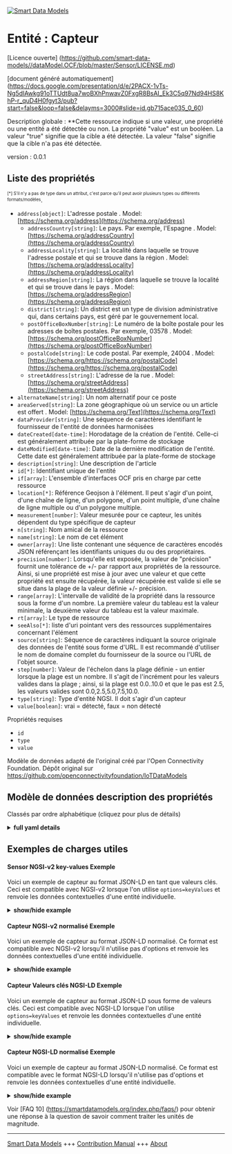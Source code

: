 <!-- 10-Header -->  
[![Smart Data Models](https://smartdatamodels.org/wp-content/uploads/2022/01/SmartDataModels_logo.png "Logo")](https://smartdatamodels.org)  
Entité : Capteur  
================<!-- /10-Header -->  
<!-- 15-License -->  
[Licence ouverte] (https://github.com/smart-data-models//dataModel.OCF/blob/master/Sensor/LICENSE.md)  
[document généré automatiquement] (https://docs.google.com/presentation/d/e/2PACX-1vTs-Ng5dIAwkg91oTTUdt8ua7woBXhPnwavZ0FxgR8BsAI_Ek3C5q97Nd94HS8KhP-r_quD4H0fgyt3/pub?start=false&loop=false&delayms=3000#slide=id.gb715ace035_0_60)  
<!-- /15-License -->  
<!-- 20-Description -->  
Description globale : **Cette ressource indique si une valeur, une propriété ou une entité a été détectée ou non. La propriété "value" est un booléen. La valeur "true" signifie que la cible a été détectée. La valeur "false" signifie que la cible n'a pas été détectée.  
version : 0.0.1  
<!-- /20-Description -->  
<!-- 30-PropertiesList -->  

## Liste des propriétés  

<sup><sub>[*] S'il n'y a pas de type dans un attribut, c'est parce qu'il peut avoir plusieurs types ou différents formats/modèles</sub></sup>.  
- `address[object]`: L'adresse postale  . Model: [https://schema.org/address](https://schema.org/address)	- `addressCountry[string]`: Le pays. Par exemple, l'Espagne  . Model: [https://schema.org/addressCountry](https://schema.org/addressCountry)  
	- `addressLocality[string]`: La localité dans laquelle se trouve l'adresse postale et qui se trouve dans la région  . Model: [https://schema.org/addressLocality](https://schema.org/addressLocality)  
	- `addressRegion[string]`: La région dans laquelle se trouve la localité et qui se trouve dans le pays  . Model: [https://schema.org/addressRegion](https://schema.org/addressRegion)  
	- `district[string]`: Un district est un type de division administrative qui, dans certains pays, est géré par le gouvernement local.    
	- `postOfficeBoxNumber[string]`: Le numéro de la boîte postale pour les adresses de boîtes postales. Par exemple, 03578  . Model: [https://schema.org/postOfficeBoxNumber](https://schema.org/postOfficeBoxNumber)  
	- `postalCode[string]`: Le code postal. Par exemple, 24004  . Model: [https://schema.org/https://schema.org/postalCode](https://schema.org/https://schema.org/postalCode)  
	- `streetAddress[string]`: L'adresse de la rue  . Model: [https://schema.org/streetAddress](https://schema.org/streetAddress)  
- `alternateName[string]`: Un nom alternatif pour ce poste  - `areaServed[string]`: La zone géographique où un service ou un article est offert  . Model: [https://schema.org/Text](https://schema.org/Text)- `dataProvider[string]`: Une séquence de caractères identifiant le fournisseur de l'entité de données harmonisées  - `dateCreated[date-time]`: Horodatage de la création de l'entité. Celle-ci est généralement attribuée par la plate-forme de stockage  - `dateModified[date-time]`: Date de la dernière modification de l'entité. Cette date est généralement attribuée par la plate-forme de stockage  - `description[string]`: Une description de l'article  - `id[*]`: Identifiant unique de l'entité  - `if[array]`: L'ensemble d'interfaces OCF pris en charge par cette ressource  - `location[*]`: Référence Geojson à l'élément. Il peut s'agir d'un point, d'une chaîne de ligne, d'un polygone, d'un point multiple, d'une chaîne de ligne multiple ou d'un polygone multiple.  - `measurement[number]`: Valeur mesurée pour ce capteur, les unités dépendent du type spécifique de capteur  - `n[string]`: Nom amical de la ressource  - `name[string]`: Le nom de cet élément  - `owner[array]`: Une liste contenant une séquence de caractères encodés JSON référençant les identifiants uniques du ou des propriétaires.  - `precision[number]`: Lorsqu'elle est exposée, la valeur de "précision" fournit une tolérance de +/- par rapport aux propriétés de la ressource. Ainsi, si une propriété est mise à jour avec une valeur et que cette propriété est ensuite récupérée, la valeur récupérée est valide si elle se situe dans la plage de la valeur définie +/- précision.  - `range[array]`: L'intervalle de validité de la propriété dans la ressource sous la forme d'un nombre. La première valeur du tableau est la valeur minimale, la deuxième valeur du tableau est la valeur maximale.  - `rt[array]`: Le type de ressource  - `seeAlso[*]`: liste d'uri pointant vers des ressources supplémentaires concernant l'élément  - `source[string]`: Séquence de caractères indiquant la source originale des données de l'entité sous forme d'URL. Il est recommandé d'utiliser le nom de domaine complet du fournisseur de la source ou l'URL de l'objet source.  - `step[number]`: Valeur de l'échelon dans la plage définie - un entier lorsque la plage est un nombre.  Il s'agit de l'incrément pour les valeurs valides dans la plage ; ainsi, si la plage est 0.0..10.0 et que le pas est 2.5, les valeurs valides sont 0.0,2.5,5.0,7.5,10.0.  - `type[string]`: Type d'entité NGSI. Il doit s'agir d'un capteur  - `value[boolean]`: vrai = détecté, faux = non détecté  <!-- /30-PropertiesList -->  
<!-- 35-RequiredProperties -->  
Propriétés requises  
- `id`  - `type`  - `value`  <!-- /35-RequiredProperties -->  
<!-- 40-RequiredProperties -->  
Modèle de données adapté de l'original créé par l'Open Connectivity Foundation. Dépôt original sur https://github.com/openconnectivityfoundation/IoTDataModels  
<!-- /40-RequiredProperties -->  
<!-- 50-DataModelHeader -->  
## Modèle de données description des propriétés  
Classés par ordre alphabétique (cliquez pour plus de détails)  
<!-- /50-DataModelHeader -->  
<!-- 60-ModelYaml -->  
<details><summary><strong>full yaml details</strong></summary>    
```yaml  
Sensor:    
  description: This Resource describes whether some value or property or entity has been sensed or not.The Property 'value' is a boolean.A value of 'true' means that the target has been sensed.A value of 'false' means that the target has not been sensed.    
  properties:    
    address:    
      description: The mailing address    
      properties:    
        addressCountry:    
          description: 'The country. For example, Spain'    
          type: string    
          x-ngsi:    
            model: https://schema.org/addressCountry    
            type: Property    
        addressLocality:    
          description: 'The locality in which the street address is, and which is in the region'    
          type: string    
          x-ngsi:    
            model: https://schema.org/addressLocality    
            type: Property    
        addressRegion:    
          description: 'The region in which the locality is, and which is in the country'    
          type: string    
          x-ngsi:    
            model: https://schema.org/addressRegion    
            type: Property    
        district:    
          description: 'A district is a type of administrative division that, in some countries, is managed by the local government'    
          type: string    
          x-ngsi:    
            type: Property    
        postOfficeBoxNumber:    
          description: 'The post office box number for PO box addresses. For example, 03578'    
          type: string    
          x-ngsi:    
            model: https://schema.org/postOfficeBoxNumber    
            type: Property    
        postalCode:    
          description: 'The postal code. For example, 24004'    
          type: string    
          x-ngsi:    
            model: https://schema.org/https://schema.org/postalCode    
            type: Property    
        streetAddress:    
          description: The street address    
          type: string    
          x-ngsi:    
            model: https://schema.org/streetAddress    
            type: Property    
        streetNr:    
          description: Number identifying a specific property on a public street    
          type: string    
          x-ngsi:    
            type: Property    
      type: object    
      x-ngsi:    
        model: https://schema.org/address    
        type: Property    
    alternateName:    
      description: An alternative name for this item    
      type: string    
      x-ngsi:    
        type: Property    
    areaServed:    
      description: The geographic area where a service or offered item is provided    
      type: string    
      x-ngsi:    
        model: https://schema.org/Text    
        type: Property    
    dataProvider:    
      description: A sequence of characters identifying the provider of the harmonised data entity    
      type: string    
      x-ngsi:    
        type: Property    
    dateCreated:    
      description: Entity creation timestamp. This will usually be allocated by the storage platform    
      format: date-time    
      type: string    
      x-ngsi:    
        type: Property    
    dateModified:    
      description: Timestamp of the last modification of the entity. This will usually be allocated by the storage platform    
      format: date-time    
      type: string    
      x-ngsi:    
        type: Property    
    description:    
      description: A description of this item    
      type: string    
      x-ngsi:    
        type: Property    
    id:    
      anyOf:    
        - description: Identifier format of any NGSI entity    
          maxLength: 256    
          minLength: 1    
          pattern: ^[\w\-\.\{\}\$\+\*\[\]`|~^@!,:\\]+$    
          type: string    
          x-ngsi:    
            type: Property    
        - description: Identifier format of any NGSI entity    
          format: uri    
          type: string    
          x-ngsi:    
            type: Property    
      description: Unique identifier of the entity    
      x-ngsi:    
        type: Property    
    if:    
      description: The OCF Interface set supported by this Resource    
      items:    
        enum:    
          - oic.if.baseline    
          - oic.if.s    
        maxLength: 64    
        type: string    
      minItems: 1    
      readOnly: true    
      type: array    
      uniqueItems: true    
      x-ngsi:    
        type: Property    
    location:    
      description: 'Geojson reference to the item. It can be Point, LineString, Polygon, MultiPoint, MultiLineString or MultiPolygon'    
      oneOf:    
        - description: Geojson reference to the item. Point    
          properties:    
            bbox:    
              items:    
                type: number    
              minItems: 4    
              type: array    
            coordinates:    
              items:    
                type: number    
              minItems: 2    
              type: array    
            type:    
              enum:    
                - Point    
              type: string    
          required:    
            - type    
            - coordinates    
          title: GeoJSON Point    
          type: object    
          x-ngsi:    
            type: GeoProperty    
        - description: Geojson reference to the item. LineString    
          properties:    
            bbox:    
              items:    
                type: number    
              minItems: 4    
              type: array    
            coordinates:    
              items:    
                items:    
                  type: number    
                minItems: 2    
                type: array    
              minItems: 2    
              type: array    
            type:    
              enum:    
                - LineString    
              type: string    
          required:    
            - type    
            - coordinates    
          title: GeoJSON LineString    
          type: object    
          x-ngsi:    
            type: GeoProperty    
        - description: Geojson reference to the item. Polygon    
          properties:    
            bbox:    
              items:    
                type: number    
              minItems: 4    
              type: array    
            coordinates:    
              items:    
                items:    
                  items:    
                    type: number    
                  minItems: 2    
                  type: array    
                minItems: 4    
                type: array    
              type: array    
            type:    
              enum:    
                - Polygon    
              type: string    
          required:    
            - type    
            - coordinates    
          title: GeoJSON Polygon    
          type: object    
          x-ngsi:    
            type: GeoProperty    
        - description: Geojson reference to the item. MultiPoint    
          properties:    
            bbox:    
              items:    
                type: number    
              minItems: 4    
              type: array    
            coordinates:    
              items:    
                items:    
                  type: number    
                minItems: 2    
                type: array    
              type: array    
            type:    
              enum:    
                - MultiPoint    
              type: string    
          required:    
            - type    
            - coordinates    
          title: GeoJSON MultiPoint    
          type: object    
          x-ngsi:    
            type: GeoProperty    
        - description: Geojson reference to the item. MultiLineString    
          properties:    
            bbox:    
              items:    
                type: number    
              minItems: 4    
              type: array    
            coordinates:    
              items:    
                items:    
                  items:    
                    type: number    
                  minItems: 2    
                  type: array    
                minItems: 2    
                type: array    
              type: array    
            type:    
              enum:    
                - MultiLineString    
              type: string    
          required:    
            - type    
            - coordinates    
          title: GeoJSON MultiLineString    
          type: object    
          x-ngsi:    
            type: GeoProperty    
        - description: Geojson reference to the item. MultiLineString    
          properties:    
            bbox:    
              items:    
                type: number    
              minItems: 4    
              type: array    
            coordinates:    
              items:    
                items:    
                  items:    
                    items:    
                      type: number    
                    minItems: 2    
                    type: array    
                  minItems: 4    
                  type: array    
                type: array    
              type: array    
            type:    
              enum:    
                - MultiPolygon    
              type: string    
          required:    
            - type    
            - coordinates    
          title: GeoJSON MultiPolygon    
          type: object    
          x-ngsi:    
            type: GeoProperty    
      x-ngsi:    
        type: GeoProperty    
    measurement:    
      description: 'Measured value for this sensor, units depend on the specific type of sensor'    
      readOnly: true    
      type: number    
      x-ngsi:    
        type: Property    
    n:    
      description: Friendly name of the Resource    
      maxLength: 64    
      readOnly: true    
      type: string    
      x-ngsi:    
        type: Property    
    name:    
      description: The name of this item    
      type: string    
      x-ngsi:    
        type: Property    
    owner:    
      description: A List containing a JSON encoded sequence of characters referencing the unique Ids of the owner(s)    
      items:    
        anyOf:    
          - description: Identifier format of any NGSI entity    
            maxLength: 256    
            minLength: 1    
            pattern: ^[\w\-\.\{\}\$\+\*\[\]`|~^@!,:\\]+$    
            type: string    
            x-ngsi:    
              type: Property    
          - description: Identifier format of any NGSI entity    
            format: uri    
            type: string    
            x-ngsi:    
              type: Property    
        description: Unique identifier of the entity    
        x-ngsi:    
          type: Property    
      type: array    
      x-ngsi:    
        type: Property    
    precision:    
      description: 'When exposed the value in ''precision'' provides a +/- tolerance against the Properties in the Resource. Thus if a Property is UPDATED to a value and that Property then RETRIEVED, the RETRIEVED value is valid if in the range of the set value +/- precision'    
      readOnly: true    
      type: number    
      x-ngsi:    
        type: Property    
    range:    
      description: 'The valid range for the Property in the Resource as a number. The first value in the array is the minimum value, the second value in the array is the maximum value'    
      items:    
        type: number    
      maxItems: 2    
      minItems: 2    
      readOnly: true    
      type: array    
      x-ngsi:    
        type: Property    
    rt:    
      description: The Resource Type    
      items:    
        enum:    
          - oic.r.sensor    
        maxLength: 64    
        type: string    
      minItems: 1    
      readOnly: true    
      type: array    
      uniqueItems: true    
      x-ngsi:    
        type: Property    
    seeAlso:    
      description: list of uri pointing to additional resources about the item    
      oneOf:    
        - items:    
            format: uri    
            type: string    
          minItems: 1    
          type: array    
        - format: uri    
          type: string    
      x-ngsi:    
        type: Property    
    source:    
      description: 'A sequence of characters giving the original source of the entity data as a URL. Recommended to be the fully qualified domain name of the source provider, or the URL to the source object'    
      type: string    
      x-ngsi:    
        type: Property    
    step:    
      description: 'Step value across the defined range an integer when the range is a number.  This is the increment for valid values across the range; so if range is 0.0..10.0 and step is 2.5 then valid values are 0.0,2.5,5.0,7.5,10.0'    
      readOnly: true    
      type: number    
      x-ngsi:    
        type: Property    
    type:    
      description: NGSI entity type. It has to be Sensor    
      enum:    
        - Sensor    
      type: string    
      x-ngsi:    
        type: Property    
    value:    
      description: 'true = sensed, false = not sensed'    
      readOnly: true    
      type: boolean    
      x-ngsi:    
        type: Property    
  required:    
    - value    
    - id    
    - type    
  type: object    
  x-derived-from: https://raw.githubusercontent.com/openconnectivityfoundation/IoTDataModels/master/GenericSensorResURI.swagger.json    
  x-disclaimer: 'Redistribution and use in source and binary forms, with or without modification, are permitted  provided that the license conditions are met. Copyleft (c) 2022 Contributors to Smart Data Models Program'    
  x-license-url: https://github.com/smart-data-models/dataModel.OCF/blob/master/Sensor/LICENSE.md    
  x-model-schema: https://smart-data-models.github.io/dataModel.OCF/Sensor/schema.json    
  x-model-tags: OCF    
  x-version: 0.0.1    
```  
</details>    
<!-- /60-ModelYaml -->  
<!-- 70-MiddleNotes -->  
<!-- /70-MiddleNotes -->  
<!-- 80-Examples -->  
## Exemples de charges utiles  
#### Sensor NGSI-v2 key-values Exemple  
Voici un exemple de capteur au format JSON-LD en tant que valeurs clés. Ceci est compatible avec NGSI-v2 lorsque l'on utilise `options=keyValues` et renvoie les données contextuelles d'une entité individuelle.  
<details><summary><strong>show/hide example</strong></summary>    
```json  
{  
  "id": "urn:ngsi-ld:Sensor:id:EEVF:23119928",  
  "dateCreated": "1991-01-27T02:40:57Z",  
  "dateModified": "1971-12-13T00:43:58Z",  
  "source": "Term event garden father large.",  
  "name": "Hundred number record population speak democratic consider. Describe exist ok also black imagine son.",  
  "alternateName": "Measure bank part still low century. Wind our our foreign prove southern. Hit moment drop anyone. According eye hospital have fund partner.",  
  "description": "Amount until similar Mr debate. Other skin high term challenge Mrs building. Whatever stay our this.",  
  "dataProvider": "Plant suggest decision movement. Training term put agent common eat help while. Single morning offer detail other man look. Baby age dinner task right property lot.",  
  "owner": [  
    "urn:ngsi-ld:Sensor:items:NGFL:29340842",  
    "urn:ngsi-ld:Sensor:items:HZVS:91325080"  
  ],  
  "seeAlso": [  
    "urn:ngsi-ld:Sensor:items:SVWN:41330440",  
    "urn:ngsi-ld:Sensor:items:DLFC:40040901"  
  ],  
  "location": {  
    "type": "Point",  
    "coordinates": [  
      -19.9539755,  
      -135.278603  
    ]  
  },  
  "address": {  
    "streetAddress": "Into Mrs old blood. Reflect better land direction.",  
    "addressLocality": "One thus five the stand our open. Large approach in hard place. Business begin program kid. Religious include home guy now five feel hour.",  
    "addressRegion": "Out both range clearly just. Event they realize this somebody.",  
    "addressCountry": "Every only vote stock he power list. Believe contain inside next buy bill particularly food.",  
    "postalCode": "Century major more. Rise glass anyone sit our class family thing.",  
    "postOfficeBoxNumber": "That direction attention significant though article day. Hour various south note later."  
  },  
  "areaServed": "Another article Mr. Determine art treat answer. Career list cold from stuff rather material.",  
  "rt": [  
    "oic.r.sensor",  
    "oic.r.sensor"  
  ],  
  "value": {  
    "type": "Property",  
    "value": false  
  },  
  "measurement": {  
    "type": "Property",  
    "value": 96.8  
  },  
  "precision": {  
    "type": "Property",  
    "value": 314.9  
  },  
  "n": "Between apply probably seat half. Republican world accept job.",  
  "range": [  
    791.0,  
    897.9  
  ],  
  "step": {  
    "type": "Property",  
    "value": 917.7  
  },  
  "if": [  
    "oic.if.s",  
    "oic.if.baseline"  
  ],  
  "type": "Sensor"  
}  
```  
</details>  
#### Capteur NGSI-v2 normalisé Exemple  
Voici un exemple de capteur au format JSON-LD normalisé. Ce format est compatible avec NGSI-v2 lorsqu'il n'utilise pas d'options et renvoie les données contextuelles d'une entité individuelle.  
<details><summary><strong>show/hide example</strong></summary>    
```json  
{  
  "id": {  
    "type": "string",  
    "value": "urn:ngsi-ld:Sensor:id:EEVF:23119928"  
  },  
  "dateCreated": {  
    "format": "date-time",  
    "type": "string",  
    "value": "1991-01-27T02:40:57Z"  
  },  
  "dateModified": {  
    "format": "date-time",  
    "type": "string",  
    "value": "1971-12-13T00:43:58Z"  
  },  
  "source": {  
    "type": "string",  
    "value": "Term event garden father large."  
  },  
  "name": {  
    "type": "string",  
    "value": "Hundred number record population speak democratic consider. Describe exist ok also black imagine son."  
  },  
  "alternateName": {  
    "type": "string",  
    "value": "Measure bank part still low century. Wind our our foreign prove southern. Hit moment drop anyone. According eye hospital have fund partner."  
  },  
  "description": {  
    "type": "string",  
    "value": "Amount until similar Mr debate. Other skin high term challenge Mrs building. Whatever stay our this."  
  },  
  "dataProvider": {  
    "type": "string",  
    "value": "Plant suggest decision movement. Training term put agent common eat help while. Single morning offer detail other man look. Baby age dinner task right property lot."  
  },  
  "owner": {  
    "type": "array",  
    "value": [  
      "urn:ngsi-ld:Sensor:items:NGFL:29340842",  
      "urn:ngsi-ld:Sensor:items:HZVS:91325080"  
    ]  
  },  
  "seeAlso": {  
    "type": "array",  
    "value": [  
      "urn:ngsi-ld:Sensor:items:SVWN:41330440",  
      "urn:ngsi-ld:Sensor:items:DLFC:40040901"  
    ]  
  },  
  "location": {  
    "type": "object",  
    "value": {  
      "type": "Point",  
      "coordinates": [  
        -19.9539755,  
        -135.278603  
      ]  
    }  
  },  
  "address": {  
    "type": "object",  
    "value": {  
      "streetAddress": "Into Mrs old blood. Reflect better land direction.",  
      "addressLocality": "One thus five the stand our open. Large approach in hard place. Business begin program kid. Religious include home guy now five feel hour.",  
      "addressRegion": "Out both range clearly just. Event they realize this somebody.",  
      "addressCountry": "Every only vote stock he power list. Believe contain inside next buy bill particularly food.",  
      "postalCode": "Century major more. Rise glass anyone sit our class family thing.",  
      "postOfficeBoxNumber": "That direction attention significant though article day. Hour various south note later."  
    }  
  },  
  "areaServed": {  
    "type": "string",  
    "value": "Another article Mr. Determine art treat answer. Career list cold from stuff rather material."  
  },  
  "rt": {  
    "type": "array",  
    "value": [  
      "oic.r.sensor",  
      "oic.r.sensor"  
    ]  
  },  
  "value": {  
    "type": "object",  
    "value": {  
      "type": "Property",  
      "value": false  
    }  
  },  
  "measurement": {  
    "type": "object",  
    "value": {  
      "type": "Property",  
      "value": 96.8  
    }  
  },  
  "precision": {  
    "type": "object",  
    "value": {  
      "type": "Property",  
      "value": 314.9  
    }  
  },  
  "n": {  
    "type": "string",  
    "value": "Between apply probably seat half. Republican world accept job."  
  },  
  "range": {  
    "type": "array",  
    "value": [  
      791.0,  
      897.9  
    ]  
  },  
  "step": {  
    "type": "object",  
    "value": {  
      "type": "Property",  
      "value": 917.7  
    }  
  },  
  "if": {  
    "type": "array",  
    "value": [  
      "oic.if.s",  
      "oic.if.baseline"  
    ]  
  },  
  "type": {  
    "type": "string",  
    "value": "Sensor"  
  }  
}  
```  
</details>  
#### Capteur Valeurs clés NGSI-LD Exemple  
Voici un exemple de capteur au format JSON-LD sous forme de valeurs clés. Ceci est compatible avec NGSI-LD lorsque l'on utilise `options=keyValues` et renvoie les données contextuelles d'une entité individuelle.  
<details><summary><strong>show/hide example</strong></summary>    
```json  
{  
    "id": "urn:ngsi-ld:Sensor:id:EEVF:23119928",  
    "dateCreated": "1991-01-27T02:40:57Z",  
    "dateModified": "1971-12-13T00:43:58Z",  
    "source": "Term event garden father large.",  
    "name": "Hundred number record population speak democratic consider. Describe exist ok also black imagine son.",  
    "alternateName": "Measure bank part still low century. Wind our our foreign prove southern. Hit moment drop anyone. According eye hospital have fund partner.",  
    "description": "Amount until similar Mr debate. Other skin high term challenge Mrs building. Whatever stay our this.",  
    "dataProvider": "Plant suggest decision movement. Training term put agent common eat help while. Single morning offer detail other man look. Baby age dinner task right property lot.",  
    "owner": [  
        "urn:ngsi-ld:Sensor:items:NGFL:29340842",  
        "urn:ngsi-ld:Sensor:items:HZVS:91325080"  
    ],  
    "seeAlso": [  
        "urn:ngsi-ld:Sensor:items:SVWN:41330440",  
        "urn:ngsi-ld:Sensor:items:DLFC:40040901"  
    ],  
    "location": {  
        "type": "Point",  
        "coordinates": [  
            -19.9539755,  
            -135.278603  
        ]  
    },  
    "address": {  
        "streetAddress": "Into Mrs old blood. Reflect better land direction.",  
        "addressLocality": "One thus five the stand our open. Large approach in hard place. Business begin program kid. Religious include home guy now five feel hour.",  
        "addressRegion": "Out both range clearly just. Event they realize this somebody.",  
        "addressCountry": "Every only vote stock he power list. Believe contain inside next buy bill particularly food.",  
        "postalCode": "Century major more. Rise glass anyone sit our class family thing.",  
        "postOfficeBoxNumber": "That direction attention significant though article day. Hour various south note later."  
    },  
    "areaServed": "Another article Mr. Determine art treat answer. Career list cold from stuff rather material.",  
    "rt": [  
        "oic.r.sensor",  
        "oic.r.sensor"  
    ],  
    "value": {  
        "type": "Property",  
        "value": false  
    },  
    "measurement": {  
        "type": "Property",  
        "value": 96.8  
    },  
    "precision": {  
        "type": "Property",  
        "value": 314.9  
    },  
    "n": "Between apply probably seat half. Republican world accept job.",  
    "range": [  
        791.0,  
        897.9  
    ],  
    "step": {  
        "type": "Property",  
        "value": 917.7  
    },  
    "if": [  
        "oic.if.s",  
        "oic.if.baseline"  
    ],  
    "type": "Sensor",  
    "@context": [  
        "https://smartdatamodels.org/context.jsonld",  
        "https://raw.githubusercontent.com/smart-data-models/dataModel.OCF/master/context.jsonld"  
    ]  
}  
```  
</details>  
#### Capteur NGSI-LD normalisé Exemple  
Voici un exemple de capteur au format JSON-LD normalisé. Ce format est compatible avec le format NGSI-LD lorsqu'il n'utilise pas d'options et renvoie les données contextuelles d'une entité individuelle.  
<details><summary><strong>show/hide example</strong></summary>    
```json  
{  
    "id": "urn:ngsi-ld:Sensor:id:BIZN:29586189",  
    "dateCreated": {  
        "type": "Property",  
        "value": {  
            "@type": "DateTime",  
            "@value": "1970-01-29T22:09:55Z"  
        }  
    },  
    "dateModified": {  
        "type": "Property",  
        "value": {  
            "@type": "DateTime",  
            "@value": "1990-10-17T03:52:28Z"  
        }  
    },  
    "source": {  
        "type": "Property",  
        "value": "He suddenly little every list wait. Process third yeah option Congress first form."  
    },  
    "name": {  
        "type": "Property",  
        "value": "Firm lot appear war program office. Stage if receive play often act. Operation whole within method technology."  
    },  
    "alternateName": {  
        "type": "Property",  
        "value": "Care gas recently on response item. Finish become week speak memory west may."  
    },  
    "description": {  
        "type": "Property",  
        "value": "Experience window source. Effect perform similar staff two. Realize manage board civil music."  
    },  
    "dataProvider": {  
        "type": "Property",  
        "value": "Campaign general interesting leave sing hotel. Every all inside now whose air. Recent decade trial."  
    },  
    "owner": {  
        "type": "Property",  
        "value": [  
            "urn:ngsi-ld:Sensor:items:OBUU:26432740",  
            "urn:ngsi-ld:Sensor:items:SQLE:55745312"  
        ]  
    },  
    "seeAlso": {  
        "type": "Property",  
        "value": [  
            "urn:ngsi-ld:Sensor:items:WCUC:42787397"  
        ]  
    },  
    "location": {  
        "type": "Property",  
        "value": {  
            "type": "Point",  
            "coordinates": [  
                -24.2466645,  
                -141.953472  
            ]  
        }  
    },  
    "address": {  
        "type": "Property",  
        "value": {  
            "streetAddress": "Use more site wear loss. Offer anyone per any.",  
            "addressLocality": "Value try hour various. Organization executive scientist society. Ago bring edge check wide.",  
            "addressRegion": "Read be scene cell ok himself soldier example.",  
            "addressCountry": "Shake while animal. Author view respond former thousand every leave. Race business free grow.",  
            "postalCode": "Family attack hospital summer western her. Some should sell treatment mean. Down a identify fine job.",  
            "postOfficeBoxNumber": "Natural tonight such concern more effect. Reason theory figure activity body head. Direction past sit everyone ahead can."  
        }  
    },  
    "areaServed": {  
        "type": "Property",  
        "value": "Face test set go walk magazine interesting. Staff raise ready another north. Scientist surface specific."  
    },  
    "rt": {  
        "type": "Property",  
        "value": [  
            "oic.r.sensor"  
        ]  
    },  
    "value": {  
        "type": "Property",  
        "value": true  
    },  
    "measurement": {  
        "type": "Property",  
        "value": 292.1  
    },  
    "precision": {  
        "type": "Property",  
        "value": 988.6  
    },  
    "n": {  
        "type": "Property",  
        "value": "My build indeed nice take have student. Figure impact here employee realize. Floor meeting entire main myself visit."  
    },  
    "range": {  
        "type": "Property",  
        "value": [  
            824.6,  
            684.9  
        ]  
    },  
    "step": {  
        "type": "Property",  
        "value": 0.4  
    },  
    "if": {  
        "type": "Property",  
        "value": [  
            "oic.if.baseline"  
        ]  
    },  
    "type": "Sensor",  
    "@context": [  
        "https://smartdatamodels.org/context.jsonld",  
        "https://raw.githubusercontent.com/smart-data-models/dataModel.OCF/master/context.jsonld"  
    ]  
}  
```  
</details><!-- /80-Examples -->  
<!-- 90-FooterNotes -->  
<!-- /90-FooterNotes -->  
<!-- 95-Units -->  
Voir [FAQ 10] (https://smartdatamodels.org/index.php/faqs/) pour obtenir une réponse à la question de savoir comment traiter les unités de magnitude.  
<!-- /95-Units -->  
<!-- 97-LastFooter -->  
---  
[Smart Data Models](https://smartdatamodels.org) +++ [Contribution Manual](https://bit.ly/contribution_manual) +++ [About](https://bit.ly/Introduction_SDM)<!-- /97-LastFooter -->  
